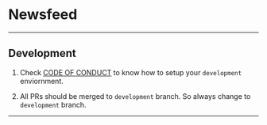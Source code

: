 # Newsfeed

---

## Development

1. Check [CODE OF CONDUCT](https://github.com/debdutgoswami/newsfeed/blob/master/CODE_OF_CONDUCT.md) to know how to setup your `development` enviornment.

2. All PRs should be merged to `development` branch. So always change to `development` branch.

---